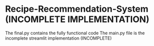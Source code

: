 # Recipe-Recommendation-System (INCOMPLETE IMPLEMENTATION)

The final.py contains the fully functional code
The main.py file is the incomplete streamlit implementation (INCOMPLETE)
